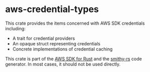 # aws-credential-types

This crate provides the items concerned with AWS SDK credentials including:
* A trait for credential providers
* An opaque struct representing credentials
* Concrete implementations of credential caching

<!-- anchor_start:footer -->
This crate is part of the [AWS SDK for Rust](https://awslabs.github.io/aws-sdk-rust/) and the [smithy-rs](https://github.com/awslabs/smithy-rs) code generator. In most cases, it should not be used directly.
<!-- anchor_end:footer -->
